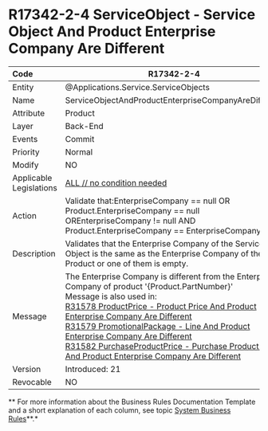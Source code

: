 ﻿---
erp.type: business-rule
erp.entity: Applications.Service.ServiceObjects
---

# R17342-2-4 ServiceObject - Service Object And Product Enterprise Company Are Different
| Code                    | R17342-2-4                                                   |
| :---------------------- | ------------------------------------------------------------ |
| Entity                  | @Applications.Service.ServiceObjects                                                |
| Name                    | ServiceObjectAndProductEnterpriseCompanyAreDifferent         |
| Attribute               | Product                                                      |
| Layer                   | Back-End                                                     |
| Events                  | Commit                                                       |
| Priority                | Normal                                                       |
| Modify                  | NO                                                           |
| Applicable Legislations | [ALL // no condition needed](xref:applicable-legislations) |
| Action                  | Validate that:EnterpriseCompany == null OR <br> Product.EnterpriseCompany == null OREnterpriseCompany != null AND <br> Product.EnterpriseCompany == EnterpriseCompany |
| Description             | Validates that the Enterprise Company of the Service Object is the same as the Enterprise Company оf the Product or one of them is empty. |
| Message                 | The Enterprise Company is different from the Enterprise Company оf product '{Product.PartNumber}' <br> Message is also used in: <br> [R31578 ProductPrice - Product Price And Product Enterprise Company Are Different](R31578.md) <br> [R31579 PromotionalPackage - Line And Product Enterprise Company Are Different](R31579.md) <br> [R31582 PurchaseProductPrice - Purchase Product Price And Product Enterprise Company Are Different](R31582.md) |
| Version                 | Introduced: 21                                               |
| Revocable               | NO                                                           |

** For more information about the Business Rules Documentation Template and a short explanation of each column, see topic [System Business Rules](../templates/template-description-system-business-rules.md)**.*
